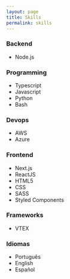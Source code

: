 ```yaml
---
layout: page
title: Skills
permalink: skills
---
```

### Backend
- Node.js

### Programming
- Typescript
- Javascript
- Python
- Bash

### Devops
- AWS
- Azure

### Frontend
- Next.js
- ReactJS
- HTML5
- CSS
- SASS
- Styled Components

### Frameworks
- VTEX

### Idiomas
- Português
- English
- Español
